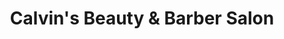 ---
title: "Calvin's Beauty & Barber Salon"
url: /trenton/calvins-beauty-und-barber-salon/
shop: Friseur
---